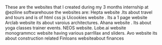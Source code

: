 These are the websites that  I created during my 3 months internship at @eziline softwarehouse
the websites are:
Hepta website .Its about travel and tours and is of html css js
Uicookies website . Its a 1 page website
Arclab website its about varoius architectures.
Ahana website . Its about yoga classes trainer events.
NEOS website.
Lobe.ai website  
monogrammcc website having various parrlllax and sliders.
Avo website its about construction related
Finloans websiteabout finances
